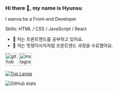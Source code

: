 ### Hi there 👋, my name is Hyunsu
I wanna be a Front-end Developer

Skills: HTML / CSS / JavaScript / React

- 🌱 저는 프론트엔드를 공부하고 있어요. 
- 🍌 저는 멋쟁이사자처럼 프론트엔드 과정을 수료했어요.


[<img src='https://cdn.jsdelivr.net/npm/simple-icons@3.0.1/icons/github.svg' alt='github' height='40'>](https://github.com/scato3)  [<img src='https://cdn.jsdelivr.net/npm/simple-icons@3.0.1/icons/instagram.svg' alt='instagram' height='40'>](https://www.instagram.com/paarfume/)  

[![Top Langs](https://github-readme-stats.vercel.app/api/top-langs/?username=scato3)](https://github.com/anuraghazra/github-readme-stats)

![GitHub stats](https://github-readme-stats.vercel.app/api?username=scato3&show_icons=true)  

